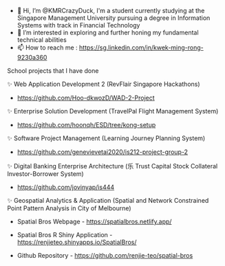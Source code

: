 - 👋 Hi, I’m @KMRCrazyDuck, I'm a student currently studying at the Singapore Management University pursuing a degree in Information Systems with track in Financial Technology
- 👀 I’m interested in exploring and further honing my fundamental technical abilities
- 📫 How to reach me : https://sg.linkedin.com/in/kwek-ming-rong-9230a360

School projects that I have done

✨ Web Application Development 2 (RevFlair Singapore Hackathons)
- https://github.com/Hoo-dkwozD/WAD-2-Project

✨ Enterprise Solution Development (TravelPal Flight Management System)
- https://github.com/hoonqh/ESD/tree/kong-setup

✨ Software Project Management (Learning Journey Planning System)
- https://github.com/genevievetai2020/is212-project-group-2

✨ Digital Banking Enterprise Architecture (乐 Trust Capital Stock Collateral Investor-Borrower System)
- https://github.com/jovinyap/is444

✨ Geospatial Analytics & Application (Spatial and Network Constrained Point Pattern Analysis in City of Melbourne)

- Spatial Bros Webpage - https://spatialbros.netlify.app/

- Spatial Bros R Shiny Application - https://renjieteo.shinyapps.io/SpatialBros/

- Github Repository - https://github.com/renjie-teo/spatial-bros

<!---
KMRCrazyDuck/KMRCrazyDuck is a ✨ special ✨ repository because its `README.md` (this file) appears on your GitHub profile.
You can click the Preview link to take a look at your changes.
--->
